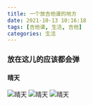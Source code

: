 ```yaml
---
title: 一个放吉他谱的地方
date: 2021-10-13 10:16:18
tags: [吉他谱, 生活, 吉他]
categories: 生活
---
```


### 放在这儿的应该都会弹
<!--more-->

#### 晴天

![晴天](晴天1.png)
![晴天](晴天2.png)
![晴天](晴天3.png)
